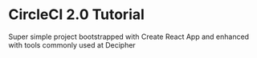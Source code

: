 # CircleCI 2.0 Tutorial

Super simple project bootstrapped with Create React App and enhanced with tools commonly used at Decipher
